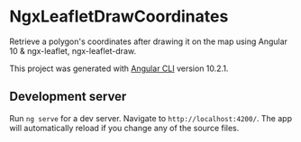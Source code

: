 # NgxLeafletDrawCoordinates

Retrieve a polygon's coordinates after drawing it on the map using Angular 10 & ngx-leaflet, ngx-leaflet-draw.

This project was generated with [Angular CLI](https://github.com/angular/angular-cli) version 10.2.1.

## Development server

Run `ng serve` for a dev server. Navigate to `http://localhost:4200/`. The app will automatically reload if you change any of the source files.
